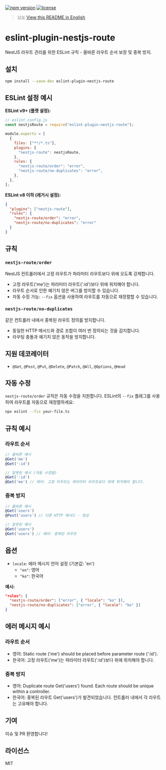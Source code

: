 [![npm version](https://img.shields.io/npm/v/eslint-plugin-nestjs-route.svg)](https://www.npmjs.com/package/eslint-plugin-nestjs-route)
[![license](https://img.shields.io/npm/l/eslint-plugin-nestjs-route.svg)](./LICENSE)

> 🇺🇸 [View this README in English](./README.md)

# eslint-plugin-nestjs-route

NestJS 라우트 관리를 위한 ESLint 규칙 - 올바른 라우트 순서 보장 및 중복 방지.

## 설치

```bash
npm install --save-dev eslint-plugin-nestjs-route
```

## ESLint 설정 예시

**ESLint v9+ (플랫 설정):**

```javascript
// eslint.config.js
const nestjsRoute = require("eslint-plugin-nestjs-route");

module.exports = [
  {
    files: ["**/*.ts"],
    plugins: {
      "nestjs-route": nestjsRoute,
    },
    rules: {
      "nestjs-route/order": "error",
      "nestjs-route/no-duplicates": "error",
    },
  },
];
```

**ESLint v8 이하 (레거시 설정):**

```json
{
  "plugins": ["nestjs-route"],
  "rules": {
    "nestjs-route/order": "error",
    "nestjs-route/no-duplicates": "error"
  }
}
```

## 규칙

### `nestjs-route/order`

NestJS 컨트롤러에서 고정 라우트가 파라미터 라우트보다 위에 오도록 강제합니다.

- 고정 라우트('me')는 파라미터 라우트(':id')보다 위에 위치해야 합니다.
- 라우트 순서로 인한 예기치 않은 버그를 방지할 수 있습니다.
- 자동 수정 가능: `--fix` 옵션을 사용하여 라우트를 자동으로 재정렬할 수 있습니다.

### `nestjs-route/no-duplicates`

같은 컨트롤러 내에서 중복된 라우트 정의를 방지합니다.

- 동일한 HTTP 메서드와 경로 조합이 여러 번 정의되는 것을 감지합니다.
- 라우팅 충돌과 예기치 않은 동작을 방지합니다.

## 지원 데코레이터

- `@Get`, `@Post`, `@Put`, `@Delete`, `@Patch`, `@All`, `@Options`, `@Head`

## 자동 수정

`nestjs-route/order` 규칙은 자동 수정을 지원합니다. ESLint의 `--fix` 플래그를 사용하여 라우트를 자동으로 재정렬하세요:

```bash
npx eslint --fix your-file.ts
```

## 규칙 예시

### 라우트 순서

```ts
// 올바른 예시
@Get('me')
@Get(':id')

// 잘못된 예시 (자동 수정됨)
@Get(':id')
@Get('me') // 에러: 고정 라우트는 파라미터 라우트보다 위에 위치해야 합니다.
```

### 중복 방지

```ts
// 올바른 예시
@Get('users')
@Post('users') // 다른 HTTP 메서드 - 정상

// 잘못된 예시
@Get('users')
@Get('users') // 에러: 중복된 라우트
```

## 옵션

- `locale`: 에러 메시지 언어 설정 (기본값: 'en')
  - `"en"`: 영어
  - `"ko"`: 한국어

**예시:**

```json
"rules": {
  "nestjs-route/order": ["error", { "locale": "ko" }],
  "nestjs-route/no-duplicates": ["error", { "locale": "ko" }]
}
```

## 에러 메시지 예시

### 라우트 순서

- 영어: Static route ('me') should be placed before parameter route (':id').
- 한국어: 고정 라우트('me')는 파라미터 라우트(':id')보다 위에 위치해야 합니다.

### 중복 방지

- 영어: Duplicate route Get('users') found. Each route should be unique within a controller.
- 한국어: 중복된 라우트 Get('users')가 발견되었습니다. 컨트롤러 내에서 각 라우트는 고유해야 합니다.

## 기여

이슈 및 PR 환영합니다!

## 라이선스

MIT

